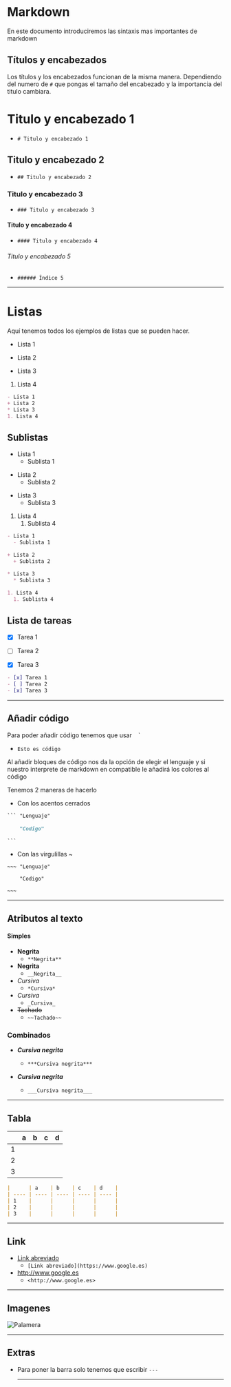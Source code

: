 # Markdown

En este documento introduciremos las sintaxis mas importantes de markdown

## Títulos y encabezados   

Los títulos y los encabezados funcionan de la misma manera. Dependiendo del numero de `#` que pongas el tamaño del encabezado y la importancia del titulo cambiara.

# Titulo y encabezado  1

- `# Titulo y encabezado 1`

## Titulo y encabezado 2

- `## Titulo y encabezado 2`

### Titulo y encabezado 3

- `### Titulo y encabezado 3`

#### Titulo y encabezado 4

- `#### Titulo y encabezado 4`

###### Titulo y encabezado 5

- `###### Índice 5`

---

# Listas 

Aquí tenemos todos los ejemplos de listas que se pueden hacer.

- Lista 1
+ Lista 2

* Lista 3 

1. Lista 4

```markdown
- Lista 1
+ Lista 2
* Lista 3
1. Lista 4
```



## Sublistas

- Lista 1
  - Sublista 1

+ Lista 2
  + Sublista 2

* Lista 3 
  * Sublista 3

1. Lista 4
   1. Sublista 4

```markdown
- Lista 1
  - Sublista 1

+ Lista 2
  + Sublista 2

* Lista 3 
  * Sublista 3

1. Lista 4
  1. Sublista 4
```

## Lista de tareas 

- [x] Tarea 1
- [ ] Tarea 2
- [x] Tarea 3



```markdown
- [x] Tarea 1
- [ ] Tarea 2
- [x] Tarea 3
```

---

## Añadir código

Para poder añadir código tenemos que usar ` ` `

- `Esto es código ` 

Al añadir bloques de código nos da la opción de elegir el lenguaje y si nuestro interprete de markdown en compatible le añadirá los colores al código

Tenemos 2 maneras de hacerlo 

- Con los acentos cerrados

```markdown
​``` "Lenguaje"
	
	"Codigo"

​``` 
```

  

- Con las virgulillas ~

```t
~~~ "Lenguaje" 
	
	"Codigo"

~~~
```

   

---

## Atributos al texto 

#### Simples 

- **Negrita** 
  - `**Negrita** `
- __Negrita__
  - `__Negrita__`
- *Cursiva*
  - `*Cursiva*`
- _Cursiva_
  -	`_Cursiva_`
- ~~Tachado~~
  - `~~Tachado~~`

### Combinados 

- ***Cursiva negrita***
  
  - `***Cursiva negrita***`
- ___Cursiva negrita___
  
  - `___Cursiva negrita___`
  
  

---

## Tabla 


|      | a    | b    | c    | d    |
| ---- | ---- | ---- | ---- | ---- |
| 1    |      |      |      |      |
| 2    |      |      |      |      |
| 3    |      |      |      |      |



```markdown
|      | a    | b    | c    | d    |
| ---- | ---- | ---- | ---- | ---- |
| 1    |      |      |      |      |
| 2    |      |      |      |      |
| 3    |      |      |      |      |
```

---

## Link

- [Link abreviado](https://www.google.es)
  - `[Link abreviado](https://www.google.es)`
- <http://www.google.es>
  - `<http://www.google.es>`

---

## Imagenes 

![Palamera](palmera.jpg)

---
## Extras 

- Para poner la barra solo tenemos que escribir `---`

  ---
